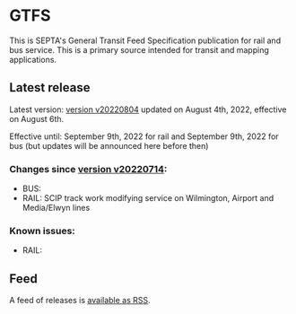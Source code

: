 # GTFS

This is SEPTA's General Transit Feed Specification publication for rail and bus service. This is a primary source intended for transit and mapping applications.

## Latest release

Latest version: [version v20220804](https://github.com/septadev/GTFS/releases/tag/v202208041) updated on August 4th, 2022, effective on August 6th.  

Effective until: September 9th, 2022 for rail and September 9th, 2022 for bus (but updates will be announced here before then)

### Changes since [version v20220714](https://github.com/septadev/GTFS/releases/tag/v202207145): 
 
*  BUS:  
*  RAIL: SCIP track work modifying service on Wilmington, Airport and Media/Elwyn lines

### Known issues:

* RAIL: 

## Feed

A feed of releases is [available as RSS](https://github.com/septadev/GTFS/releases.atom).

